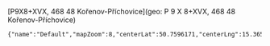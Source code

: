 [P9X8+XVX, 468 48 Kořenov-Příchovice](geo: P 9 X 8+XVX, 468 48 Kořenov-Příchovice)
```mapview
{"name":"Default","mapZoom":8,"centerLat":50.7596171,"centerLng":15.3658974,"query":"","chosenMapSource":0,"showLinks":false,"linkColor":"red"}
```
